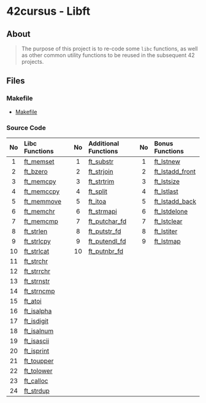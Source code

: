 # 42cursus - Libft

## About

>The purpose of this project is to re-code some `libc` functions, as well as other common utility functions to be reused in the subsequent 42 projects.

## Files

### Makefile
- [Makefile](https://github.com/WahajK/42_libft/blob/master/Makefile)

### Source Code
| No  | Libc Functions                                                                 |   | No  | Additional Functions                                                                 |   | No  | Bonus Functions                                                                          |
| :-: | :----------------------------------------------------------------------------- | - | :-: | :----------------------------------------------------------------------------------- | - | :-: | :--------------------------------------------------------------------------------------- |
| 1   | [ft_memset](https://github.com/WahajK/42_libft/blob/master/ft_memset.c)   |   | 1   | [ft_substr](https://github.com/WahajK/42_libft/blob/master/ft_substr.c)         |   | 1   | [ft_lstnew](https://github.com/WahajK/42_libft/blob/master/ft_lstnew.c)             |
| 2   | [ft_bzero](https://github.com/WahajK/42_libft/blob/master/ft_bzero.c)     |   | 2   | [ft_strjoin](https://github.com/WahajK/42_libft/blob/master/ft_strjoin.c)       |   | 2   | [ft_lstadd_front](https://github.com/WahajK/42_libft/blob/master/ft_lstadd_front.c) |
| 3   | [ft_memcpy](https://github.com/WahajK/42_libft/blob/master/ft_memcpy.c)   |   | 3   | [ft_strtrim](https://github.com/WahajK/42_libft/blob/master/ft_strtrim.c)       |   | 3   | [ft_lstsize](https://github.com/WahajK/42_libft/blob/master/ft_lstsize.c)           |
| 4   | [ft_memccpy](https://github.com/WahajK/42_libft/blob/master/ft_memccpy.c) |   | 4   | [ft_split](https://github.com/WahajK/42_libft/blob/master/ft_split.c)           |   | 4   | [ft_lstlast](https://github.com/WahajK/42_libft/blob/master/ft_lstlast.c)           |
| 5   | [ft_memmove](https://github.com/WahajK/42_libft/blob/master/ft_memmove.c) |   | 5   | [ft_itoa](https://github.com/WahajK/42_libft/blob/master/ft_itoa.c)             |   | 5   | [ft_lstadd_back](https://github.com/WahajK/42_libft/blob/master/ft_lstadd_back.c)   |
| 6   | [ft_memchr](https://github.com/WahajK/42_libft/blob/master/ft_memchr.c)   |   | 6   | [ft_strmapi](https://github.com/WahajK/42_libft/blob/master/ft_strmapi.c)       |   | 6   | [ft_lstdelone](https://github.com/WahajK/42_libft/blob/master/ft_lstdelone.c)       |
| 7   | [ft_memcmp](https://github.com/WahajK/42_libft/blob/master/ft_memcmp.c)   |   | 7   | [ft_putchar_fd](https://github.com/WahajK/42_libft/blob/master/ft_putchar_fd.c) |   | 7   | [ft_lstclear](https://github.com/WahajK/42_libft/blob/master/ft_lstclear.c)         |
| 8   | [ft_strlen](https://github.com/WahajK/42_libft/blob/master/ft_strlen.c)   |   | 8   | [ft_putstr_fd](https://github.com/WahajK/42_libft/blob/master/ft_putstr_fd.c)   |   | 8   | [ft_lstiter](https://github.com/WahajK/42_libft/blob/master/ft_lstiter.c)           |
| 9   | [ft_strlcpy](https://github.com/WahajK/42_libft/blob/master/ft_strlcpy.c) |   | 9   | [ft_putendl_fd](https://github.com/WahajK/42_libft/blob/master/ft_putendl_fd.c) |   | 9   | [ft_lstmap](https://github.com/WahajK/42_libft/blob/master/ft_lstmap.c)             |
| 10  | [ft_strlcat](https://github.com/WahajK/42_libft/blob/master/ft_strlcat.c) |   | 10  | [ft_putnbr_fd](https://github.com/WahajK/42_libft/blob/master/ft_putnbr_fd.c)   |   |     |                                                                                          |
| 11  | [ft_strchr](https://github.com/WahajK/42_libft/blob/master/ft_strchr.c)   |   |     |                                                                                      |   |     |                                                                                          |
| 12  | [ft_strrchr](https://github.com/WahajK/42_libft/blob/master/ft_strrchr.c) |   |     |                                                                                      |   |     |                                                                                          |
| 13  | [ft_strnstr](https://github.com/WahajK/42_libft/blob/master/ft_strnstr.c) |   |     |                                                                                      |   |     |                                                                                          |
| 14  | [ft_strncmp](https://github.com/WahajK/42_libft/blob/master/ft_strncmp.c) |   |     |                                                                                      |   |     |                                                                                          |
| 15  | [ft_atoi](https://github.com/WahajK/42_libft/blob/master/ft_atoi.c)       |   |     |                                                                                      |   |     |                                                                                          |
| 16  | [ft_isalpha](https://github.com/WahajK/42_libft/blob/master/ft_isalpha.c) |   |     |                                                                                      |   |     |                                                                                          |
| 17  | [ft_isdigit](https://github.com/WahajK/42_libft/blob/master/ft_isdigit.c) |   |     |                                                                                      |   |     |                                                                                          |
| 18  | [ft_isalnum](https://github.com/WahajK/42_libft/blob/master/ft_isalnum.c) |   |     |                                                                                      |   |     |                                                                                          |
| 19  | [ft_isascii](https://github.com/WahajK/42_libft/blob/master/ft_isascii.c) |   |     |                                                                                      |   |     |                                                                                          |
| 20  | [ft_isprint](https://github.com/WahajK/42_libft/blob/master/ft_isprint.c) |   |     |                                                                                      |   |     |                                                                                          |
| 21  | [ft_toupper](https://github.com/WahajK/42_libft/blob/master/ft_toupper.c) |   |     |                                                                                      |   |     |                                                                                          |
| 22  | [ft_tolower](https://github.com/WahajK/42_libft/blob/master/ft_tolower.c) |   |     |                                                                                      |   |     |                                                                                          |
| 23  | [ft_calloc](https://github.com/WahajK/42_libft/blob/master/ft_calloc.c)   |   |     |                                                                                      |   |     |                                                                                          |
| 24  | [ft_strdup](https://github.com/WahajK/42_libft/blob/master/ft_strdup.c)   |   |     |                                                                                      |   |     |                                                                                          |

